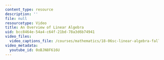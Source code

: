 ```yaml
---
content_type: resource
description: ''
file: null
resourcetype: Video
title: An Overview of Linear Algebra
uid: bcc8464e-54a4-c64f-21bd-78a3d6b74941
video_files:
  video_captions_file: /courses/mathematics/18-06sc-linear-algebra-fall-2011/ax-b-and-the-four-subspaces/an-overview-of-key-ideas/an-overview-of-linear-algebra/0oBJN8F616U.vtt
video_metadata:
  youtube_id: 0oBJN8F616U
---
```

